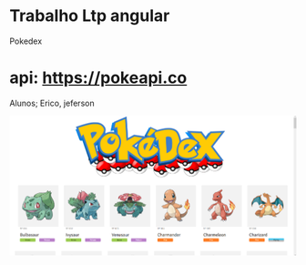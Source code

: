 # Trabalho Ltp angular

Pokedex

# api: https://pokeapi.co

Alunos; Erico, jeferson

![Pokedex.png](https://raw.githubusercontent.com/EricoSoaress/imagens/main/Pokedex.png)



